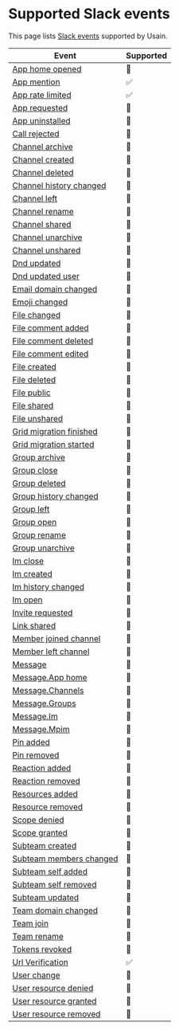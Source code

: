 # Supported Slack events

This page lists [Slack events] supported by Usain.

Event | Supported
------------ | -------------
[App home opened](https://api.slack.com/events/app_home_opened) | :red_circle:
[App mention](https://api.slack.com/events/app_mention) | :white_check_mark:
[App rate limited](https://api.slack.com/events/app_rate_limited) | :white_check_mark:
[App requested](https://api.slack.com/events/app_requested) | :red_circle:
[App uninstalled](https://api.slack.com/events/app_uninstalled) | :red_circle:
[Call rejected](https://api.slack.com/events/call_rejected) | :red_circle:
[Channel archive](https://api.slack.com/events/channel_archive) | :red_circle:
[Channel created](https://api.slack.com/events/channel_created) | :red_circle:
[Channel deleted](https://api.slack.com/events/channel_deleted) | :red_circle:
[Channel history changed](https://api.slack.com/events/channel_history_changed) | :red_circle:
[Channel left](https://api.slack.com/events/channel_left) | :red_circle:
[Channel rename](https://api.slack.com/events/channel_rename) | :red_circle:
[Channel shared](https://api.slack.com/events/channel_shared) | :red_circle:
[Channel unarchive](https://api.slack.com/events/channel_shared) | :red_circle:
[Channel unshared](https://api.slack.com/events/channel_unshared) | :red_circle:
[Dnd updated](https://api.slack.com/events/dnd_updated) | :red_circle:
[Dnd updated user](https://api.slack.com/events/dnd_updated_user) | :red_circle:
[Email domain changed](https://api.slack.com/events/email_domain_changed) | :red_circle:
[Emoji changed](https://api.slack.com/events/emoji_changed) | :red_circle:
[File changed](https://api.slack.com/events/file_change) | :red_circle:
[File comment added](https://api.slack.com/events/file_comment_added) | :red_circle:
[File comment deleted](https://api.slack.com/events/file_comment_deleted) | :red_circle:
[File comment edited](https://api.slack.com/events/file_comment_edited) | :red_circle:
[File created](https://api.slack.com/events/file_created) | :red_circle:
[File deleted](https://api.slack.com/events/file_deleted) | :red_circle:
[File public](https://api.slack.com/events/file_public) | :red_circle:
[File shared](https://api.slack.com/events/file_shared) | :red_circle:
[File unshared](https://api.slack.com/events/file_unshared) | :red_circle:
[Grid migration finished](https://api.slack.com/events/grid_migration_finished) | :red_circle:
[Grid migration started](https://api.slack.com/events/grid_migration_started) | :red_circle:
[Group archive](https://api.slack.com/events/group_archive) | :red_circle:
[Group close](https://api.slack.com/events/group_close) | :red_circle:
[Group deleted](https://api.slack.com/events/group_deleted) | :red_circle:
[Group history changed](https://api.slack.com/events/group_history_changed) | :red_circle:
[Group left](https://api.slack.com/events/group_left) | :red_circle:
[Group open](https://api.slack.com/events/group_open) | :red_circle:
[Group rename](https://api.slack.com/events/group_rename) | :red_circle:
[Group unarchive](https://api.slack.com/events/group_unarchive) | :red_circle:
[Im close](https://api.slack.com/events/im_close) | :red_circle:
[Im created](https://api.slack.com/events/im_created) | :red_circle:
[Im history changed](https://api.slack.com/events/im_history_changed) | :red_circle:
[Im open](https://api.slack.com/events/im_open) | :red_circle:
[Invite requested](https://api.slack.com/events/invite_requested) | :red_circle:
[Link shared](https://api.slack.com/events/link_shared) | :red_circle:
[Member joined channel](https://api.slack.com/events/member_joined_channel) | :red_circle:
[Member left channel](https://api.slack.com/events/member_left_channel) | :red_circle:
[Message](https://api.slack.com/events/message) | :red_circle:
[Message.App home](https://api.slack.com/events/message.app_home) | :red_circle:
[Message.Channels](https://api.slack.com/events/message.channels) | :red_circle:
[Message.Groups](https://api.slack.com/events/message.groups) | :red_circle:
[Message.Im](https://api.slack.com/events/message.im) | :red_circle:
[Message.Mpim](https://api.slack.com/events/message.mpim) | :red_circle:
[Pin added](https://api.slack.com/events/pin_added) | :red_circle:
[Pin removed](https://api.slack.com/events/pin_removed) | :red_circle:
[Reaction added](https://api.slack.com/events/reaction_added) | :red_circle:
[Reaction removed](https://api.slack.com/events/reaction_removed) | :red_circle:
[Resources added](https://api.slack.com/events/resources_added) | :red_circle:
[Resource removed](https://api.slack.com/events/resources_removed) | :red_circle:
[Scope denied](https://api.slack.com/events/scope_denied) | :red_circle:
[Scope granted](https://api.slack.com/events/scope_granted) | :red_circle:
[Subteam created](https://api.slack.com/events/subteam_created) | :red_circle:
[Subteam members changed](https://api.slack.com/events/subteam_members_changed) | :red_circle:
[Subteam self added](https://api.slack.com/events/subteam_self_added) | :red_circle:
[Subteam self removed](https://api.slack.com/events/subteam_self_removed) | :red_circle:
[Subteam updated](https://api.slack.com/events/subteam_updated) | :red_circle:
[Team domain changed](https://api.slack.com/events/team_domain_change) | :red_circle:
[Team join](https://api.slack.com/events/team_join) | :red_circle:
[Team rename](https://api.slack.com/events/team_rename) | :red_circle:
[Tokens revoked](https://api.slack.com/events/tokens_revoked) | :red_circle:
[Url Verification](https://api.slack.com/events/url_verification) | :white_check_mark:
[User change](https://api.slack.com/events/user_change) | :red_circle:
[User resource denied](https://api.slack.com/events/user_resource_denied) | :red_circle:
[User resource granted](https://api.slack.com/events/user_resource_granted) | :red_circle:
[User resource removed](https://api.slack.com/events/user_resource_removed) | :red_circle:



[Slack events]: <https://api.slack.com/events-api#event_types>
